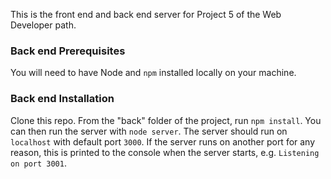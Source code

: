 This is the front end and back end server for Project 5 of the Web Developer path.

### Back end Prerequisites

You will need to have Node and `npm` installed locally on your machine.

### Back end Installation 

Clone this repo. From the "back" folder of the project, run `npm install`. You 
can then run the server with `node server`. 
The server should run on `localhost` with default port `3000`. If the
server runs on another port for any reason, this is printed to the
console when the server starts, e.g. `Listening on port 3001`.

